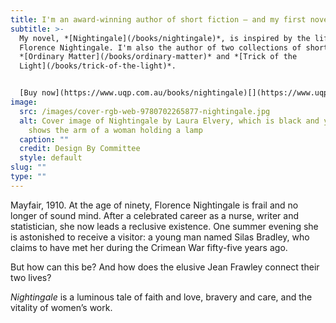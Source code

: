 ```yaml
---
title: I'm an award-winning author of short fiction – and my first novel is out now.
subtitle: >-
  My novel, *[Nightingale](/books/nightingale)*, is inspired by the life of
  Florence Nightingale. I'm also the author of two collections of short fiction,
  *[Ordinary Matter](/books/ordinary-matter)* and *[Trick of the
  Light](/books/trick-of-the-light)*. 


  [Buy now](https://www.uqp.com.au/books/nightingale)[](https://www.uqp.com.au/books/nightingale) →
image:
  src: /images/cover-rgb-web-9780702265877-nightingale.jpg
  alt: Cover image of Nightingale by Laura Elvery, which is black and yellow and
    shows the arm of a woman holding a lamp
  caption: ""
  credit: Design By Committee
  style: default
slug: ""
type: ""
---
```

Mayfair, 1910. At the age of ninety, Florence Nightingale is frail and no longer of sound mind. After a celebrated career as a nurse, writer and statistician, she now leads a reclusive existence. One summer evening she is astonished to receive a visitor: a young man named Silas Bradley, who claims to have met her during the Crimean War fifty-five years ago. 

But how can this be? And how does the elusive Jean Frawley connect their two lives?

*Nightingale* is a luminous tale of faith and love, bravery and care, and the vitality of women’s work.
